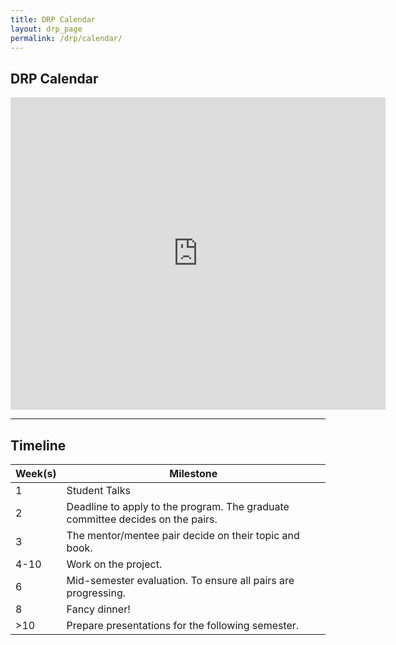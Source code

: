 ```yaml
---
title: DRP Calendar
layout: drp_page
permalink: /drp/calendar/
---
```


<h2 class="mb-3">DRP Calendar</h2>

<iframe src="https://calendar.google.com/calendar/embed?src=virginia.edu_9n2f4rpuqe828d6evcg97096n0%40group.calendar.google.com&ctz=America%2FNew_York" style="border: 0" width="600" height="500" frameborder="0" scrolling="no"></iframe>

---

<h2 class="mb-3">Timeline</h2>

| Week(s) | Milestone                                                                      |
|---------|--------------------------------------------------------------------------------|
|       1 | Student Talks                                                                  |
|       2 | Deadline to apply to the program. The graduate committee decides on the pairs. |
|       3 | The mentor/mentee pair decide on their topic and book.                         |
|    4-10 | Work on the project.                                                           |
|       6 | Mid-semester evaluation. To ensure all pairs are progressing.                  |
|       8 | Fancy dinner!                                                                  |
|     >10 | Prepare presentations for the following semester.                              |
